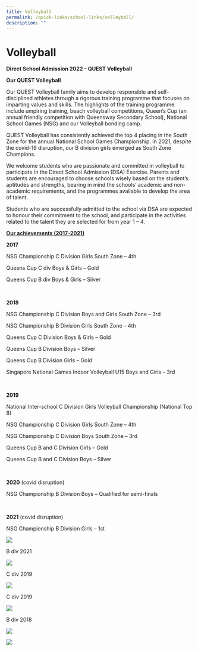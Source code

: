 ```yaml
---
title: Volleyball
permalink: /quick-links/school-links/volleyball/
description: ""
---
```

Volleyball
==========

**Direct School Admission 2022 – QUEST Volleyball**

**Our QUEST Volleyball**

Our QUEST Volleyball family aims to develop responsible and self-disciplined athletes through a rigorous training programme that focuses on imparting values and skills. The highlights of the training programme include umpiring training, beach volleyball competitions, Queen’s Cup (an annual friendly competition with Queensway Secondary School), National School Games (NSG) and our Volleyball bonding camp.

QUEST Volleyball has consistently achieved the top 4 placing in the South Zone for the annual National School Games Championship. In 2021, despite the covid-19 disruption, our B division girls emerged as South Zone Champions.

We welcome students who are passionate and committed in volleyball to participate in the Direct School Admission (DSA) Exercise. Parents and students are encouraged to choose schools wisely based on the student’s aptitudes and strengths, bearing in mind the schools’ academic and non-academic requirements, and the programmes available to develop the area of talent.

Students who are successfully admitted to the school via DSA are expected to honour their commitment to the school, and participate in the activities related to the talent they are selected for from year 1 – 4.

**<u>Our achievements (2017-2021)</u>**

**2017**

NSG Championship C Division Girls South Zone – 4th 

Queens Cup C div Boys & Girls – Gold

Queens Cup B div Boys & Girls – Silver

<br>

**2018**

NSG Championship C Division Boys and Girls South Zone – 3rd

NSG Championship B Division Girls South Zone – 4th 

Queens Cup C Division Boys & Girls – Gold

Queens Cup B Division Boys – Silver

Queens Cup B Division Girls – Gold

Singapore National Games Indoor Volleyball U15 Boys and Girls – 3rd

<br>

**2019**

National Inter-school C Division Girls Volleyball Championship (National Top 8)

NSG Championship C Division Girls South Zone – 4th 

NSG Championship C Division Boys South Zone – 3rd

Queens Cup B and C Division Girls – Gold

Queens Cup B and C Division Boys – Silver

<br>

**2020** (covid disruption)

NSG Championship B Division Boys – Qualified for semi-finals

<br>

**2021** (covid disruption)

NSG Championship B Division Girls – 1st


![](/images/School%20Links/VB1.jpg)

B div 2021


![](/images/School%20Links/VB2.jpg)

C div 2019

![](/images/School%20Links/VB3.jpg)


C div 2019


![](/images/School%20Links/VB4.jpg)


B div 2018



![](/images/School%20Links/VB5.jpg)

![](/images/School%20Links/VB6.jpg)
